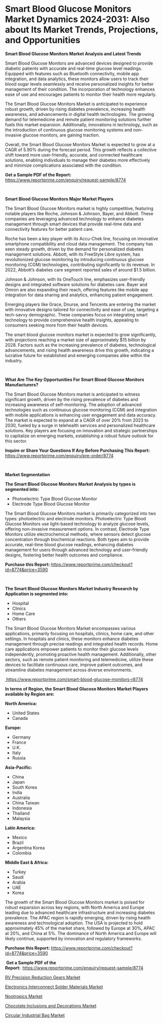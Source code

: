 <p><h1>Smart Blood Glucose Monitors Market Dynamics 2024-2031: Also about Its Market Trends, Projections, and Opportunities</h1></p><p><strong>Smart Blood Glucose Monitors Market Analysis and Latest Trends</strong></p>
<p><p>Smart Blood Glucose Monitors are advanced devices designed to provide diabetic patients with accurate and real-time glucose level readings. Equipped with features such as Bluetooth connectivity, mobile app integration, and data analytics, these monitors allow users to track their blood sugar levels seamlessly and receive personalized insights for better management of their condition. The incorporation of technology enhances ease of use and encourages patients to monitor their health more regularly.</p><p>The Smart Blood Glucose Monitors Market is anticipated to experience robust growth, driven by rising diabetes prevalence, increasing health awareness, and advancements in digital health technologies. The growing demand for telemedicine and remote patient monitoring solutions further fuels this market expansion. Additionally, innovations in technology, such as the introduction of continuous glucose monitoring systems and non-invasive glucose monitors, are gaining traction.</p><p>Overall, the Smart Blood Glucose Monitors Market is expected to grow at a CAGR of 5.90% during the forecast period. This growth reflects a collective shift toward more user-friendly, accurate, and connected healthcare solutions, enabling individuals to manage their diabetes more effectively and minimize complications associated with the condition.</p></p>
<p><strong>Get a Sample PDF of the Report:&nbsp;</strong> <a href="https://www.reportprime.com/enquiry/request-sample/8774">https://www.reportprime.com/enquiry/request-sample/8774</a></p>
<p>&nbsp;</p>
<p><strong>Smart Blood Glucose Monitors Major Market Players</strong></p>
<p><p>The Smart Blood Glucose Monitors market is highly competitive, featuring notable players like Roche, Johnson & Johnson, Bayer, and Abbott. These companies are leveraging advanced technology to enhance diabetes management through smart devices that provide real-time data and connectivity features for better patient care.</p><p>Roche has been a key player with its Accu-Chek line, focusing on innovative smartphone compatibility and cloud data management. The company has seen steady growth, driven by the demand for personalized diabetes management solutions. Abbott, with its FreeStyle Libre system, has revolutionized glucose monitoring by introducing continuous glucose monitoring (CGM) technologies, contributing significantly to its revenue. In 2022, Abbott’s diabetes care segment reported sales of around $1.5 billion.</p><p>Johnson & Johnson, with its OneTouch line, emphasizes user-friendly designs and integrated software solutions for diabetes care. Bayer and Omron are also expanding their reach, offering features like mobile app integration for data sharing and analytics, enhancing patient engagement.</p><p>Emerging players like Grace, Dnurse, and Tencents are entering the market with innovative designs tailored for connectivity and ease of use, targeting a tech-savvy demographic. These companies focus on integrating smart technology to provide comprehensive health insights, appealing to consumers seeking more from their health devices.</p><p>The smart blood glucose monitors market is expected to grow significantly, with projections reaching a market size of approximately $15 billion by 2028. Factors such as the increasing prevalence of diabetes, technological advancements, and rising health awareness drive this growth, indicating a lucrative future for established and emerging companies alike within the industry.</p></p>
<p>&nbsp;</p>
<p><strong>What Are The Key Opportunities For Smart Blood Glucose Monitors Manufacturers?</strong></p>
<p><p>The Smart Blood Glucose Monitors market is anticipated to witness significant growth, driven by the rising prevalence of diabetes and increasing awareness of self-monitoring. The adoption of advanced technologies such as continuous glucose monitoring (CGM) and integration with mobile applications is enhancing user engagement and data accuracy. The market is expected to expand at a CAGR of over 20% from 2023 to 2030, fueled by a surge in telehealth services and personalized healthcare solutions. Key players are focusing on innovation and strategic partnerships to capitalize on emerging markets, establishing a robust future outlook for this sector.</p></p>
<p><strong>Inquire or Share Your Questions If Any Before Purchasing This Report:</strong> <a href="https://www.reportprime.com/enquiry/pre-order/8774">https://www.reportprime.com/enquiry/pre-order/8774</a></p>
<p>&nbsp;</p>
<p><strong>Market Segmentation</strong></p>
<p><strong>The Smart Blood Glucose Monitors Market Analysis by types is segmented into:</strong></p>
<p><ul><li>Photoelectric Type Blood Glucose Monitor</li><li>Electrode Type Blood Glucose Monitor</li></ul></p>
<p><p>The Smart Blood Glucose Monitors market is primarily categorized into two types: photoelectric and electrode monitors. Photoelectric Type Blood Glucose Monitors use light-based technology to analyze glucose levels, offering non-invasive measurement options. In contrast, Electrode Type Monitors utilize electrochemical methods, where sensors detect glucose concentration through biochemical reactions. Both types aim to provide accurate, real-time blood glucose readings, enhancing diabetes management for users through advanced technology and user-friendly designs, fostering better health outcomes and compliance.</p></p>
<p><strong>Purchase this Report:&nbsp;</strong><a href="https://www.reportprime.com/checkout?id=8774&price=3590">https://www.reportprime.com/checkout?id=8774&price=3590</a></p>
<p>&nbsp;</p>
<p><strong>The Smart Blood Glucose Monitors Market Industry Research by Application is segmented into:</strong></p>
<p><ul><li>Hospital</li><li>Clinics</li><li>Home Care</li><li>Others</li></ul></p>
<p><p>The Smart Blood Glucose Monitors Market encompasses various applications, primarily focusing on hospitals, clinics, home care, and other settings. In hospitals and clinics, these monitors enhance diabetes management through precise readings and integrated health records. Home care applications empower patients to monitor their glucose levels independently, promoting proactive health management. Additionally, other sectors, such as remote patient monitoring and telemedicine, utilize these devices to facilitate continuous care, improve patient outcomes, and streamline diabetes management across diverse environments.</p></p>
<p><a href="https://www.reportprime.com/smart-blood-glucose-monitors-r8774">&nbsp;https://www.reportprime.com/smart-blood-glucose-monitors-r8774</a></p>
<p><strong>In terms of Region, the Smart Blood Glucose Monitors Market Players available by Region are:</strong></p>
<p>
    <p> <strong> North America: </strong>
        <ul>
            <li>United States</li>
            <li>Canada</li>
        </ul>
        </p> 
    <p> <strong> Europe: </strong>
        <ul>
            <li>Germany</li>
            <li>France</li>
            <li>U.K.</li>
            <li>Italy</li>
            <li>Russia</li>
        </ul>
        </p> 
    <p> <strong> Asia-Pacific: </strong>
        <ul>
            <li>China</li>
            <li>Japan</li>
            <li>South Korea</li>
            <li>India</li>
            <li>Australia</li>
            <li>China Taiwan</li>
            <li>Indonesia</li>
            <li>Thailand</li>
            <li>Malaysia</li>
        </ul>
        </p> 
    <p> <strong> Latin America: </strong>
        <ul>
            <li>Mexico</li>
            <li>Brazil</li>
            <li>Argentina Korea</li>
            <li>Colombia</li>
        </ul>
        </p> 
    <p> <strong> Middle East & Africa: </strong>
        <ul>
            <li>Turkey</li>
            <li>Saudi</li>
            <li>Arabia</li>
            <li>UAE</li>
            <li>Korea</li>
        </ul>
    </p>
    </p>
<p><p>The growth of the Smart Blood Glucose Monitors market is poised for robust expansion across key regions, with North America and Europe leading due to advanced healthcare infrastructure and increasing diabetes prevalence. The APAC region is rapidly emerging, driven by rising health awareness and technological adoption. The USA is projected to hold approximately 45% of the market share, followed by Europe at 30%, APAC at 20%, and China at 5%. The dominance of North America and Europe will likely continue, supported by innovation and regulatory frameworks.</p></p>
<p><strong>Purchase this Report: </strong><a href="https://www.reportprime.com/checkout?id=8774&price=3590">https://www.reportprime.com/checkout?id=8774&price=3590</a></p>
<p>&nbsp;<strong>Get a Sample PDF of the Report:&nbsp;&nbsp;</strong><a href="https://www.reportprime.com/enquiry/request-sample/8774">https://www.reportprime.com/enquiry/request-sample/8774</a></p>
<p><strong></strong></p>
<p><p><a href="https://issuu.com/reportprime-2/docs/rv-precision-reduction-gears-market_783c028802eed3">RV Precision Reduction Gears Market</a></p><p><a href="https://issuu.com/reportprime-2/docs/electronics-interconnect-solder-mat_88d45e821220a3">Electronics Interconnect Solder Materials Market</a></p><p><a href="https://www.linkedin.com/pulse/future-nootropics-market-global-forecast-trends-2024-2031-iylse?trackingId=huyA2oRwTruL79mht7Dgzg%3D%3D">Nootropics Market</a></p><p><a href="https://medium.com/@brayannolanii/the-global-chocolate-inclusions-and-decorations-market-identifies-drivers-restraints-af7f52fc0237">Chocolate Inclusions and Decorations Market</a></p><p><a href="https://medium.com/@brayannolanii/the-global-circular-industrial-bag-market-is-projected-to-experience-an-annual-growth-rate-of-13-2-9e1671a60962">Circular Industrial Bag Market</a></p></p>